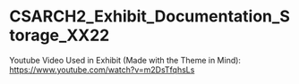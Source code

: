 # CSARCH2_Exhibit_Documentation_Storage_XX22

Youtube Video Used in Exhibit (Made with the Theme in Mind): https://www.youtube.com/watch?v=m2DsTfqhsLs
